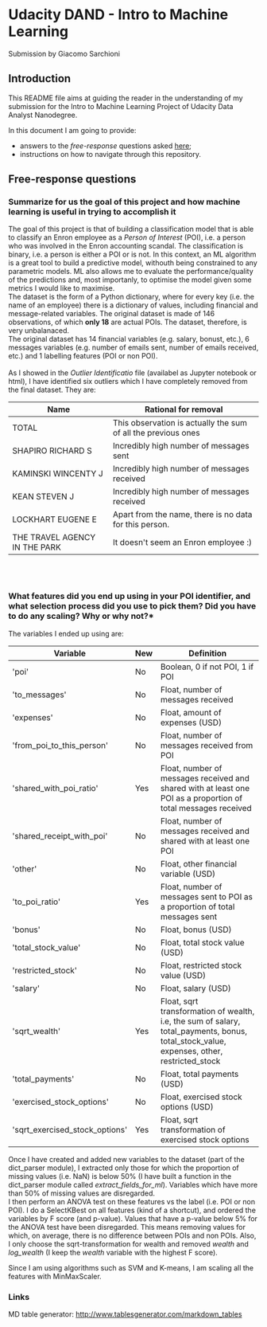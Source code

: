 # Udacity DAND - Intro to Machine Learning
Submission by Giacomo Sarchioni

## Introduction
This README file aims at guiding the reader in the understanding of my 
submission for the Intro to Machine Learning Project
of Udacity Data Analyst Nanodegree.

In this document I am going to provide:
* answers to the *free-response* questions asked [here](https://docs.google.com/document/d/1NDgi1PrNJP7WTbfSUuRUnz8yzs5nGVTSzpO7oeNTEWA/pub?embedded=true);
* instructions on how to navigate through this repository.

## Free-response questions
### Summarize for us the goal of this project and how machine learning is useful in trying to accomplish it

The goal of this project is that of building a classification model that is able to classify an Enron employee
as a *Person of Interest* (POI), i.e. a person who was involved in the 
Enron accounting scandal. The classification is binary,
i.e. a person is either a POI or is not. In this context, an ML algorithm is a great tool to build a predictive model, withouth being constrained to any parametric models. ML also allows me to evaluate the performance/quality of the predictions and, most importanly, to optimise the model given some metrics I would like to maximise.
<br>The dataset is the form of a Python dictionary, where for every 
key (i.e. the name of an employee) there is a dictionary of values,
including financial and message-related variables. The original 
dataset is made of 146 observations, of which **only 18** are
actual POIs. The dataset, therefore, is very unbalanaced.
<br>The original dataset has 14 financial variables (e.g. salary, bonust, etc.), 6 messages variables (e.g. number of emails sent, number of emails received, etc.) and 1 labelling features (POI or non POI).
<br>
<br>
As I showed in the *Outlier Identificatio* file (availabel as Jupyter
notebook or html), I have identified six outliers which I have 
completely removed from the final dataset. They are:

| Name                          | Rational for removal                                                        |
|-------------------------------|---------------------------------------------------------------|
| TOTAL                         | This observation is actually the sum of all the previous ones |
| SHAPIRO RICHARD S             | Incredibly high number of messages sent                       |
| KAMINSKI WINCENTY J           | Incredibly high number of messages received                   |
| KEAN STEVEN J                 | Incredibly high number of messages received                   |
| LOCKHART EUGENE E             | Apart from the name, there is no data for this person.        |
| THE TRAVEL AGENCY IN THE PARK | It doesn't seem an Enron employee :)                          |

<br>
<br>

### What features did you end up using in your POI identifier, and what selection process did you use to pick them? Did you have to do any scaling? Why or why not?*

The variables I ended up using are:

| Variable                       | New | Definition                                                                                                                                |
|--------------------------------|-----|-------------------------------------------------------------------------------------------------------------------------------------------|
| 'poi'                          | No  |  Boolean, 0 if not POI, 1 if POI                                                                                                          |
| 'to_messages'                  | No  | Float, number of messages received                                                                                                        |
| 'expenses'                     | No  | Float, amount of expenses (USD)                                                                                                           |
| 'from_poi_to_this_person'      | No  | Float, number of messages received from POI                                                                                               |
| 'shared_with_poi_ratio'        | Yes | Float, number of messages received and shared with at least one POI as a proportion of total messages received                            |
| 'shared_receipt_with_poi'      | No  | Float, number of messages received and shared with at least one POI                                                                       |
| 'other'                        | No  | Float, other financial variable (USD)                                                                                                     |
| 'to_poi_ratio'                 | Yes | Float, number of messages sent to POI as a proportion of total messages sent                                                              |
| 'bonus'                        | No  | Float, bonus (USD)                                                                                                                        |
| 'total_stock_value'            | No  | Float, total stock value (USD)                                                                                                            |
| 'restricted_stock'             | No  | Float, restricted stock value (USD)                                                                                                       |
| 'salary'                       | No  | Float, salary (USD)                                                                                                                       |
| 'sqrt_wealth'                  | Yes | Float, sqrt transformation of wealth, i.e, the sum of salary, total_payments, bonus, total_stock_value, expenses, other, restricted_stock |
| 'total_payments'               | No  | Float, total payments (USD)                                                                                                               |
| 'exercised_stock_options'      | No  | Float, exercised stock options (USD)                                                                                                      |
| 'sqrt_exercised_stock_options' | Yes | Float, sqrt transformation of exercised stock options                                                                                     |

Once I have created and added new variables to the dataset (part of the dict_parser module), I   extracted only those for which the proportion of missing values (i.e. NaN) is below 50% (I have built a function in the dict_parser module called *extract_fields_for_ml*). Variables which have more than 50% of missing values are disregarded.
<br>
I then perform an ANOVA test on these features vs the label (i.e. POI or non POI). I do a SelectKBest on all features (kind of a shortcut), and ordered the variables by F score (and p-value). Values that have a p-value below 5% for the ANOVA test have been disregarded. This means removing values for which, on average, there is no difference between POIs and non POIs.
Also, I only choose the sqrt-transformation for wealth and removed *wealth* and *log_wealth* (I keep the *wealth* variable with the highest F score).

Since I am using algorithms such as SVM and K-means, I am scaling all the features with MinMaxScaler. 



### Links
MD table generator: http://www.tablesgenerator.com/markdown_tables 
